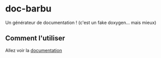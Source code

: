# doc-barbu

Un générateur de documentation !
(c'est un fake doxygen... mais mieux)

## Comment l'utiliser

Allez voir la [documentation](https://github.com/Instelce/doc-barbu/blob/main/DOCUMENTATION.md)

